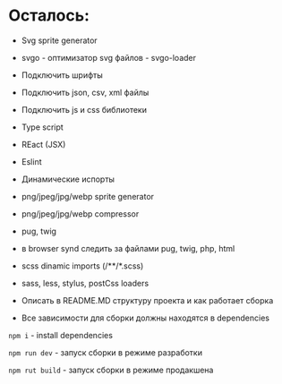 # Осталось:

* Svg sprite generator
* svgo - оптимизатор svg файлов - svgo-loader
* Подключить шрифты
* Подключить json, csv, xml файлы
* Подключить js и css библиотеки
* Type script
* REact (JSX)
* Eslint
* Динамические испорты
* png/jpeg/jpg/webp sprite generator
* png/jpeg/jpg/webp compressor
* pug, twig
* в browser synd следить за файлами pug, twig, php, html
* scss dinamic imports (/**/*.scss)
* sass, less, stylus, postCss loaders

* Описать в README.MD структуру проекта и как работает сборка
* Все зависимости для сборки должны находятся в dependencies

`npm i` - install dependencies

`npm run dev` - запуск сборки в режиме разработки

`npm rut build` - запуск сборки в режиме продакшена
